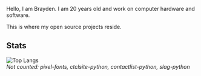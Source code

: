 Hello, I am Brayden. I am 20 years old and work on computer hardware and software.  

This is where my open source projects reside.

## Stats
![Top Langs](https://github-readme-stats.vercel.app/api/top-langs/?username=ctcl-bregis&size_weight=1&count_weight=0&theme=transparent&langs_count=10&exclude_repo=pixel-fonts,ctclsite-python,contactlist-python,slag-python)<br>
*Not counted: pixel-fonts, ctclsite-python, contactlist-python, slag-python*

